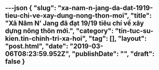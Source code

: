 ---json
{
    "slug": "xa-nam-n-jang-da-dat-1919-tieu-chi-ve-xay-dung-nong-thon-moi",
    "title": "Xã Nâm N’ Jang đã đạt 19/19 tiêu chí về xây dựng nông thôn mới.",
    "category": "tin-tuc-su-kien.tin-chinh-tri-xa-hoi",
    "tag": [],
    "layout": "post.html",
    "date": "2019-03-06T08:23:59.952Z",
    "publishDate": "",
    "draft": false
}
---
